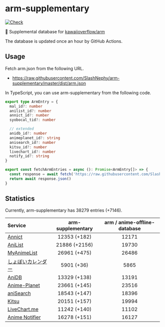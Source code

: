 # arm-supplementary

[![Check](https://github.com/SlashNephy/arm-supplementary/actions/workflows/check-node.yml/badge.svg)](https://github.com/SlashNephy/arm-supplementary/actions/workflows/check-node.yml)

💊 Supplemental database for [kawaiioverflow/arm](https://github.com/kawaiioverflow/arm)

The database is updated once an hour by GitHub Actions.

## Usage

Fetch arm.json from the following URL.

- https://raw.githubusercontent.com/SlashNephy/arm-supplementary/master/dist/arm.json

In TypeScript, you can use arm-supplementary from the following code.

```TypeScript
export type ArmEntry = {
  mal_id?: number
  anilist_id?: number
  annict_id?: number
  syobocal_tid?: number

  // extended
  anidb_id?: number
  animeplanet_id?: string
  anisearch_id?: number
  kitsu_id?: number
  livechart_id?: number
  notify_id?: string
}

export const fetchArmEntries = async (): Promise<ArmEntry[]> => {
  const response = await fetch('https://raw.githubusercontent.com/SlashNephy/arm-supplementary/master/dist/arm.json')
  return await response.json()
}
```

## Statistics

Currently, arm-supplementary has 38279 entries (+7146).

| Service                                     | arm-supplementary | arm / anime-offline-database |
| :------------------------------------------ | :---------------: | :--------------------------: |
| [Annict](https://annict.com)                |   12353 (+182)    |            12171             |
| [AniList](https://anilist.co)               |   21886 (+2156)   |            19730             |
| [MyAnimeList](https://myanimelist.net)      |   26961 (+475)    |            26486             |
| [しょぼいカレンダー](https://cal.syoboi.jp) |    5901 (+36)     |             5865             |
| [AniDB](https://anidb.net)                  |   13329 (+138)    |            13191             |
| [Anime-Planet](https://anime-planet.com)    |   23661 (+145)    |            23516             |
| [aniSearch](https://anisearch.com)          |   18543 (+147)    |            18396             |
| [Kitsu](https://kitsu.io)                   |   20151 (+157)    |            19994             |
| [LiveChart.me](https://livechart.me)        |   11242 (+140)    |            11102             |
| [Anime Notifier](https://notify.moe)        |   16278 (+151)    |            16127             |
